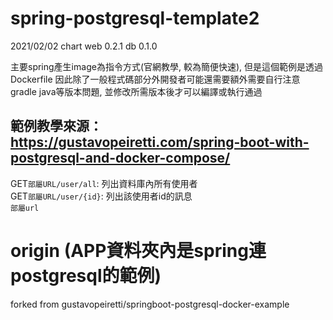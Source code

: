 # spring-postgresql-template2
2021/02/02 chart web 0.2.1 db 0.1.0

主要spring產生image為指令方式(官網教學, 較為簡便快速), 但是這個範例是透過Dockerfile 因此除了一般程式碼部分外開發者可能還需要額外需要自行注意gradle java等版本問題, 並修改所需版本後才可以編譯或執行通過

## 範例教學來源：https://gustavopeiretti.com/spring-boot-with-postgresql-and-docker-compose/
GET`部屬URL/user/all`: 列出資料庫內所有使用者  
GET`部屬URL/user/{id}`: 列出該使用者id的訊息  
`部屬url`

# origin (APP資料夾內是spring連postgresql的範例)
forked from gustavopeiretti/springboot-postgresql-docker-example
